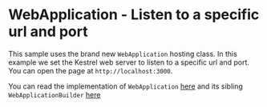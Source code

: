 # WebApplication - Listen to a specific url and port

This sample uses the brand new `WebApplication` hosting class. In this example we set the Kestrel web server to listen to a specific url and port. You can open the page at `http://localhost:3000`.

You can read the implementation of ```WebApplication``` [here](https://github.com/dotnet/aspnetcore/blob/main/src/DefaultBuilder/src/WebApplication.cs) and its sibling ```WebApplicationBuilder``` [here](https://github.com/dotnet/aspnetcore/blob/main/src/DefaultBuilder/src/WebApplicationBuilder.cs)

